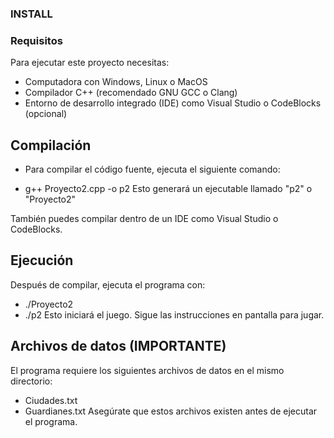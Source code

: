 ### INSTALL
### Requisitos
Para ejecutar este proyecto necesitas:

- Computadora con Windows, Linux o MacOS
- Compilador C++ (recomendado GNU GCC o Clang)
- Entorno de desarrollo integrado (IDE) como Visual Studio o CodeBlocks (opcional)
## Compilación
- Para compilar el código fuente, ejecuta el siguiente comando:

- g++ Proyecto2.cpp -o p2
Esto generará un ejecutable llamado "p2" o "Proyecto2"

También puedes compilar dentro de un IDE como Visual Studio o CodeBlocks.

## Ejecución
Después de compilar, ejecuta el programa con:
- ./Proyecto2
- ./p2
Esto iniciará el juego. Sigue las instrucciones en pantalla para jugar.

## Archivos de datos (IMPORTANTE)
El programa requiere los siguientes archivos de datos en el mismo directorio:
- Ciudades.txt
- Guardianes.txt
Asegúrate que estos archivos existen antes de ejecutar el programa.